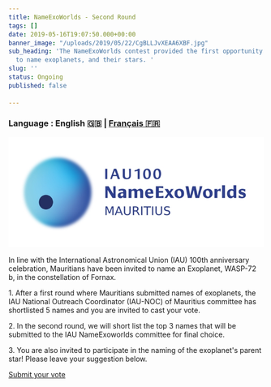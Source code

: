 ```yaml
---
title: NameExoWorlds - Second Round
tags: []
date: 2019-05-16T19:07:50.000+00:00
banner_image: "/uploads/2019/05/22/CgBLLJvXEAA6XBF.jpg"
sub_heading: 'The NameExoWorlds contest provided the first opportunity for the public
  to name exoplanets, and their stars. '
slug: ''
status: Ongoing
published: false

---
```

### Language : **English 🇬🇧** | [Français 🇫🇷](/activities/nameexoworlds_fr)

![](/uploads/2019/06/12/nameexomur.jpg)

In line with the International Astronomical Union (IAU) 100th anniversary celebration, Mauritians have been invited to name an Exoplanet, WASP-72 b, in the constellation of Fornax.

1\. After a first round where Mauritians submitted names of exoplanets,  the IAU National Outreach Coordinator (IAU-NOC) of Mauritius committee has shortlisted 5 names and you are invited to cast your vote.

2\. In the second round, we will short list the top 3 names that will be submitted to the IAU NameExoworlds committee for final choice. 

3\. You are also invited to participate in the naming of the exoplanet's parent star! Please leave your suggestion below.

<a href="https://docs.google.com/forms/d/e/1FAIpQLSfDa1tPoAaYSkPx5FpQmCXiIP2HjaUvuFYcGhWbiCDDgGWurQ/viewform?usp=sf_link" target="_blank" class="pure-button button-success button-xlarge" title="Submit your proposal"> Submit your vote <i class="fa fa-chevron-right"></i>
